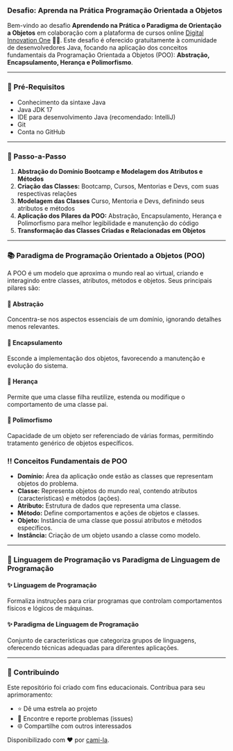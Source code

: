 ### Desafio: Aprenda na Prática Programação Orientada a Objetos

Bem-vindo ao desafio **Aprendendo na Prática o Paradigma de Orientação a Objetos** em colaboração com a plataforma de cursos online [Digital Innovation One](https://web.digitalinnovation.one/) 💛🧡. Este desafio é oferecido gratuitamente à comunidade de desenvolvedores Java, focando na aplicação dos conceitos fundamentais da Programação Orientada a Objetos (POO): **Abstração, Encapsulamento, Herança e Polimorfismo**.

---

### 🛑 Pré-Requisitos

- Conhecimento da sintaxe Java
- Java JDK 17
- IDE para desenvolvimento Java (recomendado: IntelliJ)
- Git
- Conta no GitHub

---

### 👣 Passo-a-Passo

1. **Abstração do Domínio Bootcamp e Modelagem dos Atributos e Métodos**
2. **Criação das Classes:** Bootcamp, Cursos, Mentorias e Devs, com suas respectivas relações
3. **Modelagem das Classes** Curso, Mentoria e Devs, definindo seus atributos e métodos
4. **Aplicação dos Pilares da POO:** Abstração, Encapsulamento, Herança e Polimorfismo para melhor legibilidade e manutenção do código
5. **Transformação das Classes Criadas e Relacionadas em Objetos**

---

### 📚 Paradigma de Programação Orientado a Objetos (POO)

A POO é um modelo que aproxima o mundo real ao virtual, criando e interagindo entre classes, atributos, métodos e objetos. Seus principais pilares são:

#### 🔺 Abstração
Concentra-se nos aspectos essenciais de um domínio, ignorando detalhes menos relevantes.

#### 🔺 Encapsulamento
Esconde a implementação dos objetos, favorecendo a manutenção e evolução do sistema.

#### 🔺 Herança
Permite que uma classe filha reutilize, estenda ou modifique o comportamento de uma classe pai.

#### 🔺 Polimorfismo
Capacidade de um objeto ser referenciado de várias formas, permitindo tratamento genérico de objetos específicos.

### ‼️ Conceitos Fundamentais de POO

- **Domínio:** Área da aplicação onde estão as classes que representam objetos do problema.
- **Classe:** Representa objetos do mundo real, contendo atributos (características) e métodos (ações).
- **Atributo:** Estrutura de dados que representa uma classe.
- **Método:** Define comportamentos e ações de objetos e classes.
- **Objeto:** Instância de uma classe que possui atributos e métodos específicos.
- **Instância:** Criação de um objeto usando a classe como modelo.

---

### 🧮 Linguagem de Programação vs Paradigma de Linguagem de Programação

#### ✨ Linguagem de Programação
Formaliza instruções para criar programas que controlam comportamentos físicos e lógicos de máquinas.

#### ✨ Paradigma de Linguagem de Programação
Conjunto de características que categoriza grupos de linguagens, oferecendo técnicas adequadas para diferentes aplicações.

---

### 🤝 Contribuindo

Este repositório foi criado com fins educacionais. Contribua para seu aprimoramento:

- ⭐️ Dê uma estrela ao projeto
- 🐛 Encontre e reporte problemas (issues)
- 🌐 Compartilhe com outros interessados

Disponibilizado com ♥ por [cami-la](https://www.linkedin.com/in/cami-la/ "cami-la").
